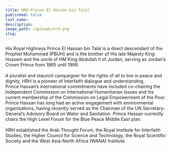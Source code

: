 ```yaml
---
title: HRH Prince El Hassan bin Talal
published: false
last_name:
description:
image_path: /uploads/hrh.png
slug:
---
```



His Royal Highness Prince El Hassan bin Talal is a direct descendant of the Prophet Muhammad (PBUH) and is the brother of His late Majesty King Hussein and the uncle of HM King Abdullah II of Jordan, serving as Jordan’s Crown Prince from 1965 until 1999.
<br>
<br>A pluralist and staunch campaigner for the rights of all to live in peace and dignity, HRH is a pioneer of Interfaith dialogue and understanding.
<br>Prince Hassan’s international commitments have included co-chairing the Independent Commission on International Humanitarian Issues and his current membership of the Commission on Legal Empowerment of the Poor.
<br>Prince Hassan has long had an active engagement with environmental organisations, having recently served as the Chairman of the UN Secretary-General’s Advisory Board on Water and Sanitation. Prince Hassan currently chairs the High Level Forum for the Blue Peace Middle East plan.
<br>
<br>HRH established the Arab Thought Forum, the Royal Institute for Interfaith Studies, the Higher Council for Science and Technology, the Royal Scientific Society and the West Asia-North Africa (WANA) Institute.